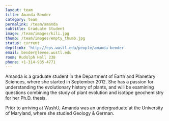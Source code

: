 ```yaml
---
layout: team
title: Amanda Bender
category: team
permalink: /team/amanda
subtitle: Graduate Student
image: /team/images/kili.jpg
thumb: /team/images/empty_thumb.jpg
status: current
deptlink: 'http://eps.wustl.edu/people/amanda-bender'
email: bender@levee.wustl.edu
room: Rudolph Hall 238
phone: +1-314-935-4771
---
```


Amanda is a graduate student in the Department of Earth and Planetary Sciences, where she started in September 2012. She has a passion for understanding the evolutionary history of plants, and will be examining questions combining the study of plant evolution and isotope geochemistry for her Ph.D. thesis. 

Prior to arriving at WashU, Amanda was an undergraduate at the University of Maryland, where she studied Geology & German. 